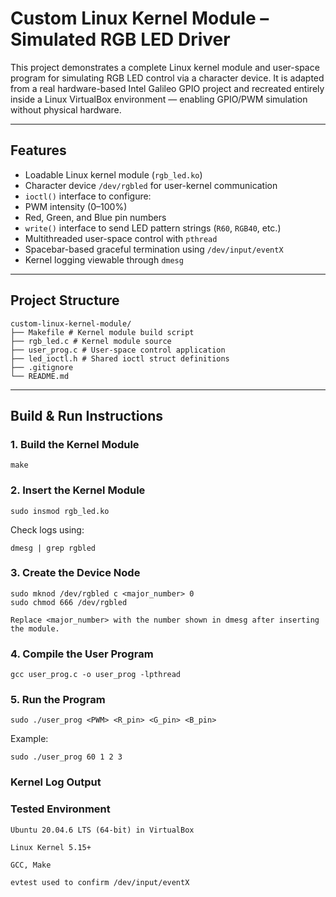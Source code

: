 # Custom Linux Kernel Module – Simulated RGB LED Driver

This project demonstrates a complete Linux kernel module and user-space program for simulating RGB LED control via a character device. It is adapted from a real hardware-based Intel Galileo GPIO project and recreated entirely inside a Linux VirtualBox environment — enabling GPIO/PWM simulation without physical hardware.

---

## Features

-  Loadable Linux kernel module (`rgb_led.ko`)
-  Character device `/dev/rgbled` for user-kernel communication
- `ioctl()` interface to configure:
-  PWM intensity (0–100%)
-  Red, Green, and Blue pin numbers
- `write()` interface to send LED pattern strings (`R60`, `RGB40`, etc.)
-  Multithreaded user-space control with `pthread`
-  Spacebar-based graceful termination using `/dev/input/eventX`
-  Kernel logging viewable through `dmesg`

---

## Project Structure
```
custom-linux-kernel-module/
├── Makefile # Kernel module build script
├── rgb_led.c # Kernel module source
├── user_prog.c # User-space control application
├── led_ioctl.h # Shared ioctl struct definitions
├── .gitignore
└── README.md 
```
---

## Build & Run Instructions

### 1. Build the Kernel Module

```
make
```

### 2. Insert the Kernel Module

```
sudo insmod rgb_led.ko
```

Check logs using:
```
dmesg | grep rgbled
```

### 3. Create the Device Node

```
sudo mknod /dev/rgbled c <major_number> 0
sudo chmod 666 /dev/rgbled

Replace <major_number> with the number shown in dmesg after inserting the module.
```
### 4. Compile the User Program
```
gcc user_prog.c -o user_prog -lpthread
```

### 5. Run the Program
```
sudo ./user_prog <PWM> <R_pin> <G_pin> <B_pin>
```
Example:
```
sudo ./user_prog 60 1 2 3
```

### Kernel Log Output



### Tested Environment
```
Ubuntu 20.04.6 LTS (64-bit) in VirtualBox

Linux Kernel 5.15+

GCC, Make

evtest used to confirm /dev/input/eventX
```